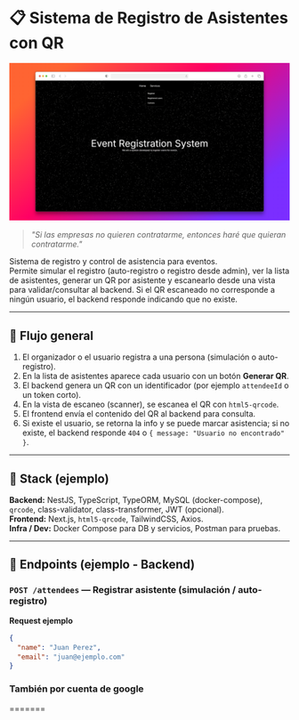 # 📋 Sistema de Registro de Asistentes con QR

![imagen del proyecto](./public//background.png)
> _"Si las empresas no quieren contratarme, entonces haré que quieran contratarme."_

Sistema de registro y control de asistencia para eventos.  
Permite simular el registro (auto-registro o registro desde admin), ver la lista de asistentes, generar un QR por asistente y escanearlo desde una vista para validar/consultar al backend. Si el QR escaneado no corresponde a ningún usuario, el backend responde indicando que no existe.

---

## 🔎 Flujo general

1. El organizador o el usuario registra a una persona (simulación o auto-registro).
2. En la lista de asistentes aparece cada usuario con un botón **Generar QR**.
3. El backend genera un QR con un identificador (por ejemplo `attendeeId` o un token corto).
4. En la vista de escaneo (scanner), se escanea el QR con `html5-qrcode`.
5. El frontend envía el contenido del QR al backend para consulta.
6. Si existe el usuario, se retorna la info y se puede marcar asistencia; si no existe, el backend responde `404` o `{ message: "Usuario no encontrado" }`.

---

## 🧩 Stack (ejemplo)

**Backend:** NestJS, TypeScript, TypeORM, MySQL (docker-compose), `qrcode`, class-validator, class-transformer, JWT (opcional).  
**Frontend:** Next.js, `html5-qrcode`, TailwindCSS, Axios.  
**Infra / Dev:** Docker Compose para DB y servicios, Postman para pruebas.

---

## 🚀 Endpoints (ejemplo - Backend)

### `POST /attendees` — Registrar asistente (simulación / auto-registro)
**Request ejemplo**
```json
{
  "name": "Juan Perez",
  "email": "juan@ejemplo.com"
}
```

### También por cuenta de google
=======
